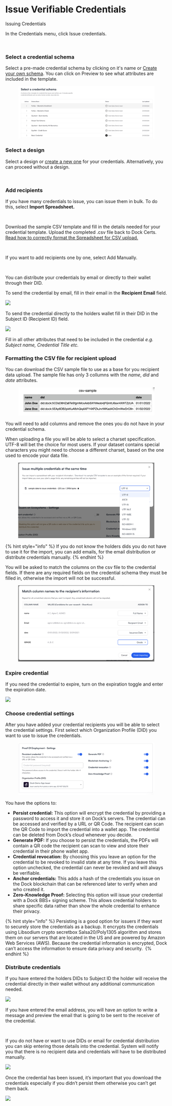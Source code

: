 # Issue Verifiable Credentials

Issuing Credentials

In the Credentials menu, click Issue credentials.

<figure><img src="https://downloads.intercomcdn.com/i/o/797669904/4c77143e4d9f9ce6f4f345fc/Screenshot+2023-08-01+at+14.47.45.png" alt=""><figcaption></figcaption></figure>

### Select a credential schema <a href="#h_e6f35266ad" id="h_e6f35266ad"></a>

Select a pre-made credential schema by clicking on it's name or [Create your own schema](create-a-schema.md). You can click on Preview to see what attributes are included in the template.

<figure><img src="../.gitbook/assets/Screenshot 2024-03-21 at 16.27.40.png" alt=""><figcaption></figcaption></figure>

### Select a design <a href="#h_662fe7eaa5" id="h_662fe7eaa5"></a>

Select a design or [create a new one](create-a-design.md) for your credentials. Alternatively, you can proceed without a design.

<figure><img src="https://downloads.intercomcdn.com/i/o/797670108/d8f1948a00a9b8d934c5b070/Screenshot+2023-08-01+at+14.50.40.png" alt=""><figcaption></figcaption></figure>

### Add recipients <a href="#h_5fb66344c4" id="h_5fb66344c4"></a>

If you have many credentials to issue, you can issue them in bulk. To do this, select **Import Spreadsheet.**

<figure><img src="https://downloads.intercomcdn.com/i/o/797670167/d0dbab0c2d32c4b8fb42882a/Screenshot+2023-08-01+at+14.51.00.png" alt=""><figcaption></figcaption></figure>

Download the sample CSV template and fill in the details needed for your credential template. Upload the completed .csv file back to Dock Certs. [Read how to correctly format the Spreadsheet for CSV upload.](issue-verifiable-credentials.md#formatting-the-csv-file-for-recipient-upload)

<figure><img src="https://downloads.intercomcdn.com/i/o/797695179/a28c99740299645f876ce8be/6356f7181e5260685afe7bd9_9-Download+CSV.png" alt=""><figcaption></figcaption></figure>

If you want to add recipients one by one, select Add Manually.

<figure><img src="https://downloads.intercomcdn.com/i/o/797700428/213956fd1fef006ab1f9adba/Screenshot+2023-08-01+at+14.51.00.png" alt=""><figcaption></figcaption></figure>

You can distribute your credentials by email or directly to their wallet through their DID.

To send the credential by email, fill in their email in the **Recipient Email** field.

![](https://downloads.intercomcdn.com/i/o/797721246/2840f531c2020bf9df3a117c/64744417375359ce3af2c7ea\_1-email+distribution.png)

To send the credential directly to the holders wallet fill in their DID in the Subject ID (Recipient ID) field.

![](https://downloads.intercomcdn.com/i/o/797721371/4e40e894e866ea0da0b1d5f0/647443c237f7aab507122ff3\_2-DID+distribution.png)

Fill in all other attributes that need to be included in the credential _e.g. Subject name, Credential Title etc._

### Formatting the CSV file for recipient upload

You can download the CSV sample file to use as a base for you recipient data upload. The sample file has only 3 collumns with the _name_, _did_ and _date_ attributes.

<figure><img src="../.gitbook/assets/Screenshot 2024-01-29 at 17.22.04.png" alt=""><figcaption></figcaption></figure>

You will need to add columns and remove the ones you do not have in your credential schema.

When uploading a file you will be able to select a charset specification. UTF-8 will bet the choice for most users. If your dataset contains special characters you might need to choose a different charset, based on the one used to encode your data file.

<figure><img src="../.gitbook/assets/Screenshot 2024-03-21 at 16.19.02.png" alt=""><figcaption></figcaption></figure>

{% hint style="info" %}
If you do not know the holders dids you do not have to use it for the import, you can add emails, for the email distribution or distribute credentials manually.
{% endhint %}

You will be asked to match the columns on the csv file to the credential fields. If there are any required fields on the credential schema they must be filled in, otherwise the import will not be successful.

<figure><img src="../.gitbook/assets/Screenshot 2024-01-29 at 17.29.15.png" alt=""><figcaption></figcaption></figure>

### Expire credential <a href="#h_c9b588481e" id="h_c9b588481e"></a>

If you need the credential to expire, turn on the expiration toggle and enter the expiration date.

![](https://downloads.intercomcdn.com/i/o/797671954/0a79de9246c232395c2825c1/Screenshot+2023-08-01+at+14.52.52.png)

### Choose credential settings <a href="#h_e26a4957df" id="h_e26a4957df"></a>

After you have added your credential recipients you will be able to select the credential settings. First select which Organization Profile (DID) you want to use to issue the credentials.

<figure><img src="../.gitbook/assets/Screenshot 2024-01-25 at 16.27.06.png" alt=""><figcaption></figcaption></figure>

You have the options to:

* **Persist credential:** This option will encrypt the credential by providing a password to access it and store it on Dock’s servers. The credential can be accessed and verified by a URL or QR Code. The recipient can scan the QR Code to import the credential into a wallet app. The credential can be deleted from Dock’s cloud whenever you decide.
* **Generate PDF:** If you choose to persist the credentials, the PDFs will contain a QR code the recipient can scan to view and store their credential in their phone wallet app.
* **Credential revocation:** By choosing this you leave an option for the credential to be revoked to invalid state at any time. If you leave this option unchecked, the credential can never be revoked and will always be verifiable.
* **Anchor credentials:** This adds a hash of the credentials you issue on the Dock blockchain that can be referenced later to verify when and who created it.
* **Zero-Knowledge Proof:** Selecting this option will issue your credential with a Dock BBS+ signing scheme. This allows credential holders to share specific data rather than show the whole credential to enhance their privacy.

{% hint style="info" %}
Persisting is a good option for issuers if they want to securely store the credentials as a backup. It encrypts the credentials using Libsodium crypto secretbox Salsa20/Poly1305 algorithm and stores them on our servers that are located in the US and are powered by Amazon Web Services (AWS). Because the credential information is encrypted, Dock can’t access the information to ensure data privacy and security. ​
{% endhint %}

### Distribute credentials <a href="#h_22a510abcd" id="h_22a510abcd"></a>

If you have entered the holders DIDs to Subject ID the holder will receive the credential directly in their wallet without any additional communication needed.

![](https://downloads.intercomcdn.com/i/o/797749786/65a19e3bd9bdb27970ce16ea/e4aebe54-e4c5-46b4-b30e-1b9083b74a87.jpeg)

If you have entered the email address, you will have an option to write a message and preview the email that is going to be sent to the receiver of the credential.

<figure><img src="https://downloads.intercomcdn.com/i/o/797730898/839d62e93c6bb388f29eb493/Screenshot+2023-08-01+at+15.57.06.png" alt=""><figcaption></figcaption></figure>

If you do not have or want to use DIDs or email for credential distribution you can skip entering those details into the credential. System will notify you that there is no recipient data and credentials will have to be distributed manually.

![](https://downloads.intercomcdn.com/i/o/797753106/a79c8b3a06f8b9022db49223/Screenshot+2023-08-01+at+16.18.12.png)

Once the credential has been issued, it’s important that you download the credentials especially if you didn’t persist them otherwise you can’t get them back.

![](https://downloads.intercomcdn.com/i/o/797754454/75bc4cbf24590fcd6ec79e6c/Screenshot+2023-08-01+at+16.18.34.png)

## &#x20;<a href="#h_655a2ecaf5" id="h_655a2ecaf5"></a>
